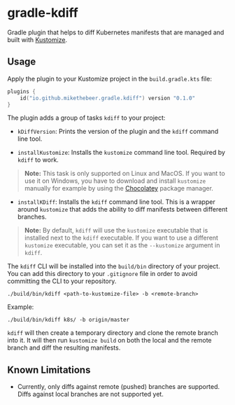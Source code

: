 # gradle-kdiff

Gradle plugin that helps to diff Kubernetes manifests that are managed and built with [Kustomize](https://kustomize.io/).

## Usage

Apply the plugin to your Kustomize project in the `build.gradle.kts` file:

```kotlin
plugins {
    id("io.github.mikethebeer.gradle.kdiff") version "0.1.0"
}
```

The plugin adds a group of tasks `kdiff` to your project:

- `kDiffVersion`: Prints the version of the plugin and the `kdiff` command line tool.

- `installKustomize`: Installs the `kustomize` command line tool. Required by `kdiff` to work.

> **Note:** This task is only supported on Linux and MacOS. If you want to use it on Windows, you have to download and
> install `kustomize` manually for example by using the [Chocolatey](https://kubectl.docs.kubernetes.io/installation/kustomize/chocolatey/)
> package manager.

- `installKDiff`: Installs the `kdiff` command line tool. This is a wrapper around `kustomize` that adds the ability to
  diff manifests between different branches.

> **Note:** By default, `kdiff` will use the `kustomize` executable that is installed next to the `kdiff` executable.
> If you want to use a different `kustomize` executable, you can set it as the `--kustomize` argument in `kdiff`.

The `kdiff` CLI will be installed into the `build/bin` directory of your project. You can add this directory to your
`.gitignore` file in order to avoid committing the CLI to your repository.

```shell
./build/bin/kdiff <path-to-kustomize-file> -b <remote-branch>
```

Example:

```shell
./build/bin/kdiff k8s/ -b origin/master
```

`kdiff` will then create a temporary directory and clone the remote branch into it. It will then run `kustomize build`
on both the local and the remote branch and diff the resulting manifests.

## Known Limitations

- Currently, only diffs against remote (pushed) branches are supported. Diffs against local branches are not supported
  yet.
